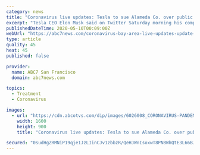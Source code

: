 ```yaml
---
category: news
title: "Coronavirus live updates: Tesla to sue Alameda Co. over public health order, CEO Musk says"
excerpt: "Tesla CEO Elon Musk said on Twitter Saturday morning his company will be suing Alameda County over the public health order that is prohibiting businesses and manufacturing from resuming amid the coronavirus pandemic."
publishedDateTime: 2020-05-10T00:09:00Z
webUrl: "https://abc7news.com/coronavirus-bay-area-live-updates-update-california-shelter-in-place/6166416/"
type: article
quality: 45
heat: 45
published: false

provider:
  name: ABC7 San Francisco
  domain: abc7news.com

topics:
  - Treatment
  - Coronavirus

images:
  - url: "https://cdn.abcotvs.com/dip/images/6026008_CORONAVIRUS-PANDEMIC-08_1280x720.png?w=1600"
    width: 1600
    height: 900
    title: "Coronavirus live updates: Tesla to sue Alameda Co. over public health order, CEO Musk says"

secured: "0sudHgZRMNiP19qje1JzLIinCJv1zbbzR/QeHJWnIsoxwT8PN8WhQtE3L66BJlVtruryi0NR14ioVBfLCQegncHZaXdsPQcsktSXUq+/2k3/HLUhLO2X1hYaj5Qgy5r3/xgn4EVDx581G7tADZfbv9jbh/e+rc9l+25cWPMv9MwDhQd+mag5JDj8NTrF+rExVuExR5wOnGzl6xx435Pquq+zvDcI+gJh7V/Epk5x+n2EmZImp19brZvE67Eay2nP6A5yeNK5FwHZn3Cj373DY6aPAuAgRsVaa9mAMDInNHfHAzwaSMeZ/QabcjzOE/+W;aGrEiiOF/ArunR7l5WVvgg=="
---
```


